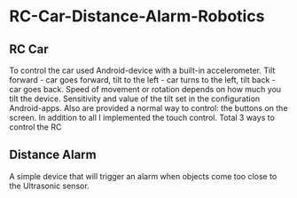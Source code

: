 # RC-Car-Distance-Alarm-Robotics
## RC Car 

To control the car used Android-device with a built-in accelerometer. Tilt forward - car goes forward, tilt to the left - car turns to the left, tilt back - car goes back. Speed of movement or rotation depends on how much you tilt the device. Sensitivity and value of the tilt set in the configuration Android-apps. Also are provided a normal way to control: the buttons on the screen. In addition to all I implemented the touch control. Total 3 ways to control the RC 

## Distance Alarm
A simple device that will trigger an alarm when objects come too close to the Ultrasonic sensor.
